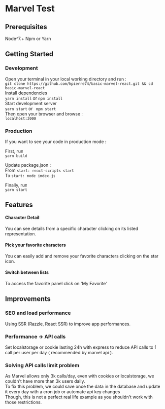 # Marvel Test

## Prerequisites

Node^7.+
Npm or Yarn

## Getting Started

### Development

Open your terminal in your local working directory and run :<br/>
`git clone https://github.com/hpierre74/basic-marvel-react.git && cd basic-marvel-react` <br /> 
Install dependencies <br/>
 `yarn install` or `npm install` <br/>
Start development server <br/>
 `yarn start` or ` npm start`<br/>
Then open your browser and browse : <br/>
 `localhost:3000`<br/>

### Production

If you want to see your code in production mode :<br/>

First, run <br/>
`yarn build`<br/>

Update package.json : <br/>
From `start: react-scripts start` <br/>
To `start: node index.js` <br/>

Finally, run <br/>
`yarn start` <br/>


## Features


#### Character Detail
You can see details from a specific character clicking on its listed representation.

#### Pick your favorite characters
You can easily add and remove your favorite characters clicking on the star icon.

#### Switch between lists
To access the favorite panel click on 'My Favorite'


## Improvements

### SEO and load performance

Using SSR (Razzle, React SSR) to improve app performances.

### Performance -> API calls

Set localstorage or cookie lasting 24h with express to reduce API calls to 1 call per user per day ( recommended by marvel api ).

### Solving API calls limit problem

As Marvel allows only 3k calls/day, even with cookies or localstorage, we couldn't have more than 3k users daily.<br/>
To fix this problem, we could save once the data in the database and update it every day with a cron job or automate api key changes<br/>
Though, this is not a perfect real life example as you shouldn't work with those restrictions.










